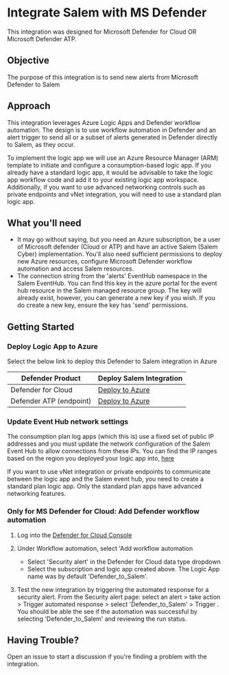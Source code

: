 # Integrate Salem with MS Defender

This integration was designed for Microsoft Defender for Cloud OR Microsoft Defender ATP.

## Objective

The purpose of this integration is to send new alerts from Microsoft Defender to Salem

## Approach

This integration leverages Azure Logic Apps and Defender workflow automation.  The design is to use workflow automation in Defender and an alert trigger to send all or a subset of alerts generated in Defender directly to Salem, as they occur.

To implement the logic app we will use an Azure Resource Manager (ARM) template to initiate and configure a consumption-based logic app.  If you already have a standard logic app, it would be advisable to take the logic app workflow code and add it to your existing logic app workspace.  Additionally, if you want to use advanced networking controls such as private endpoints and vNet integration, you will need to use a standard plan logic app.  

## What you'll need

* It may go without saying, but you need an Azure subscription, be a user of Microsoft defender (Cloud or ATP) and have an active Salem (Salem Cyber) implementation.  You'll also need sufficient permissions to deploy new Azure resources, configure Microsoft Defender workflow automation and access Salem resources.
* The connection string from the 'alerts' EventHub namespace in the Salem EventHub.  You can find this key in the azure portal for the event hub resource in the Salem managed resource group.  The key will already exist, however, you can generate a new key if you wish.  If you do create a new key, ensure the key has 'send' permissions.

## Getting Started

### Deploy Logic App to Azure

Select the below link to deploy this Defender to Salem integration in Azure

| Defender Product | Deploy Salem Integration |
 --- | --- |
| Defender for Cloud | [Deploy to Azure](https://portal.azure.com/#create/Microsoft.Template/uri/https%3A%2F%2Fraw.githubusercontent.com%2FSalemCyberAI%2FUtils%2Fmain%2FMS%2520Defender%2FARM%2FDefender%2520for%2520Cloud%2FmainTemplate.json) |
| Defender ATP (endpoint) | [Deploy to Azure](https://portal.azure.com/#create/Microsoft.Template/uri/https%3A%2F%2Fraw.githubusercontent.com%2FSalemCyberAI%2FUtils%2Fmain%2FMS%2520Defender%2FARM%2FDefender%2520ATP%2FmainTemplate.json) |

### Update Event Hub network settings

The consumption plan log apps (which this is) use a fixed set of public IP addresses and you must update the network configuration of the Salem Event Hub to allow connections from these IPs.  You can find the IP ranges based on the region you deployed your logic app into, [here](https://learn.microsoft.com/en-us/connectors/common/outbound-ip-addresses)

If you want to use vNet integration or private endpoints to communicate between the logic app and the Salem event hub, you need to create a standard plan logic app.  Only the standard plan apps have advanced networking features.

### Only for MS Defender for Cloud: Add Defender workflow automation

1. Log into the [Defender for Cloud Console](https://portal.azure.com/#view/Microsoft_Azure_Security)

2. Under Workflow automation, select 'Add workflow automation

    * Select 'Security alert' in the Defender for Cloud data type dropdown
    * Select the subscription and logic app created above.  The Logic App name was by default 'Defender_to_Salem'.

3. Test the new integration by triggering the automated response for a security alert. From the Security alert page: select an alert > take action > Trigger automated response > select 'Defender_to_Salem' > Trigger .  You should be able the see if the automation was successful by selecting 'Defender_to_Salem' and reviewing the run status.

## Having Trouble?

Open an issue to start a discussion if you're finding a problem with the integration.
